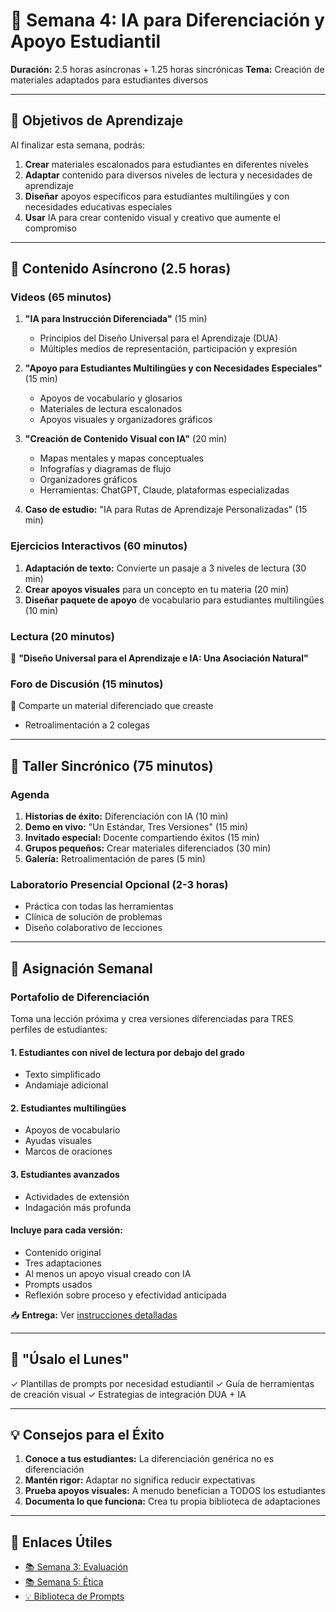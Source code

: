 # 🎨 Semana 4: IA para Diferenciación y Apoyo Estudiantil

**Duración:** 2.5 horas asíncronas + 1.25 horas sincrónicas
**Tema:** Creación de materiales adaptados para estudiantes diversos

---

## 🎯 Objetivos de Aprendizaje

Al finalizar esta semana, podrás:

1. **Crear** materiales escalonados para estudiantes en diferentes niveles
2. **Adaptar** contenido para diversos niveles de lectura y necesidades de aprendizaje
3. **Diseñar** apoyos específicos para estudiantes multilingües y con necesidades educativas especiales
4. **Usar** IA para crear contenido visual y creativo que aumente el compromiso

---

## 📖 Contenido Asíncrono (2.5 horas)

### Videos (65 minutos)

1. **"IA para Instrucción Diferenciada"** (15 min)
   - Principios del Diseño Universal para el Aprendizaje (DUA)
   - Múltiples medios de representación, participación y expresión

2. **"Apoyo para Estudiantes Multilingües y con Necesidades Especiales"** (15 min)
   - Apoyos de vocabulario y glosarios
   - Materiales de lectura escalonados
   - Apoyos visuales y organizadores gráficos

3. **"Creación de Contenido Visual con IA"** (20 min)
   - Mapas mentales y mapas conceptuales
   - Infografías y diagramas de flujo
   - Organizadores gráficos
   - Herramientas: ChatGPT, Claude, plataformas especializadas

4. **Caso de estudio:** "IA para Rutas de Aprendizaje Personalizadas" (15 min)

### Ejercicios Interactivos (60 minutos)

1. **Adaptación de texto:** Convierte un pasaje a 3 niveles de lectura (30 min)
2. **Crear apoyos visuales** para un concepto en tu materia (20 min)
3. **Diseñar paquete de apoyo** de vocabulario para estudiantes multilingües (10 min)

### Lectura (20 minutos)

📄 **"Diseño Universal para el Aprendizaje e IA: Una Asociación Natural"**

### Foro de Discusión (15 minutos)

💬 Comparte un material diferenciado que creaste
- Retroalimentación a 2 colegas

---

## 👥 Taller Sincrónico (75 minutos)

### Agenda

1. **Historias de éxito:** Diferenciación con IA (10 min)
2. **Demo en vivo:** "Un Estándar, Tres Versiones" (15 min)
3. **Invitado especial:** Docente compartiendo éxitos (15 min)
4. **Grupos pequeños:** Crear materiales diferenciados (30 min)
5. **Galería:** Retroalimentación de pares (5 min)

### Laboratorio Presencial Opcional (2-3 horas)
- Práctica con todas las herramientas
- Clínica de solución de problemas
- Diseño colaborativo de lecciones

---

## 📝 Asignación Semanal

### **Portafolio de Diferenciación**

Toma una lección próxima y crea versiones diferenciadas para TRES perfiles de estudiantes:

#### 1. **Estudiantes con nivel de lectura por debajo del grado**
- Texto simplificado
- Andamiaje adicional

#### 2. **Estudiantes multilingües**
- Apoyos de vocabulario
- Ayudas visuales
- Marcos de oraciones

#### 3. **Estudiantes avanzados**
- Actividades de extensión
- Indagación más profunda

#### Incluye para cada versión:
- Contenido original
- Tres adaptaciones
- Al menos un apoyo visual creado con IA
- Prompts usados
- Reflexión sobre proceso y efectividad anticipada

📥 **Entrega:** Ver [instrucciones detalladas](./asignacion/asignacion-semana4.md)

---

## 🎁 "Úsalo el Lunes"

✓ Plantillas de prompts por necesidad estudiantil
✓ Guía de herramientas de creación visual
✓ Estrategias de integración DUA + IA

---

## 💡 Consejos para el Éxito

1. **Conoce a tus estudiantes:** La diferenciación genérica no es diferenciación
2. **Mantén rigor:** Adaptar no significa reducir expectativas
3. **Prueba apoyos visuales:** A menudo benefician a TODOS los estudiantes
4. **Documenta lo que funciona:** Crea tu propia biblioteca de adaptaciones

---

## 🔗 Enlaces Útiles

- [📚 Semana 3: Evaluación](../semana3-evaluacion/)
- [📚 Semana 5: Ética](../semana5-etica/)
- [💡 Biblioteca de Prompts](../../recursos/biblioteca-prompts/)
